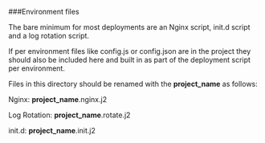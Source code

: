 ###Environment files

The bare minimum for most deployments are an Nginx script, init.d script and a log rotation script.

If per environment files like config.js or config.json are in the project they should also be included here and built in as part of the deployment script per environment.

Files in this directory should be renamed with the __project_name__ as follows:

Nginx: __project_name__.nginx.j2

Log Rotation: __project_name__.rotate.j2

init.d: __project_name__.init.j2

